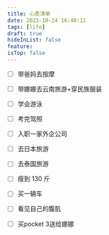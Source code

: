 ```yaml
---
title: 心愿清单
date: 2023-10-24 16:40:11
tags: [life]
draft: true
hideInList: false
feature: 
isTop: false
---
```


- [ ] 带爸妈去按摩
- [ ] 带娜娜去云南旅游+穿民族服装
- [ ] 学会游泳
- [ ] 考完驾照
- [ ] 入职一家外企公司
- [ ] 去日本旅游
- [ ] 去泰国旅游
- [ ] 瘦到 130 斤
- [ ] 买一辆车
- [ ] 看见自己的腹肌
- [ ] 买pocket 3送给娜娜



<!--more-->